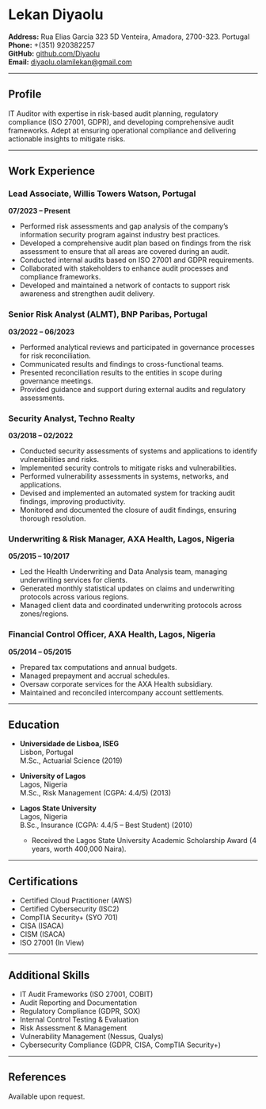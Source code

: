 # Lekan Diyaolu

**Address:** Rua Elias Garcia 323 5D Venteira, Amadora, 2700-323. Portugal  
**Phone:** +(351) 920382257  
**GitHub:** [github.com/Diyaolu](https://github.com/Diyaolu)  
**Email:** diyaolu.olamilekan@gmail.com  

---

## Profile

IT Auditor with expertise in risk-based audit planning, regulatory compliance (ISO 27001, GDPR), and developing comprehensive audit frameworks. Adept at ensuring operational compliance and delivering actionable insights to mitigate risks.

---

## Work Experience

### Lead Associate, Willis Towers Watson, Portugal  
**07/2023 – Present**  
- Performed risk assessments and gap analysis of the company’s information security program against industry best practices.
- Developed a comprehensive audit plan based on findings from the risk assessment to ensure that all areas are covered during an audit.
- Conducted internal audits based on ISO 27001 and GDPR requirements.
- Collaborated with stakeholders to enhance audit processes and compliance frameworks.
- Developed and maintained a network of contacts to support risk awareness and strengthen audit delivery.

### Senior Risk Analyst (ALMT), BNP Paribas, Portugal  
**03/2022 – 06/2023**  
- Performed analytical reviews and participated in governance processes for risk reconciliation.
- Communicated results and findings to cross-functional teams.
- Presented reconciliation results to the entities in scope during governance meetings.
- Provided guidance and support during external audits and regulatory assessments.

### Security Analyst, Techno Realty  
**03/2018 – 02/2022**  
- Conducted security assessments of systems and applications to identify vulnerabilities and risks.
- Implemented security controls to mitigate risks and vulnerabilities.
- Performed vulnerability assessments in systems, networks, and applications.
- Devised and implemented an automated system for tracking audit findings, improving productivity.
- Monitored and documented the closure of audit findings, ensuring thorough resolution.

### Underwriting & Risk Manager, AXA Health, Lagos, Nigeria  
**05/2015 – 10/2017**  
- Led the Health Underwriting and Data Analysis team, managing underwriting services for clients.
- Generated monthly statistical updates on claims and underwriting protocols across various regions.
- Managed client data and coordinated underwriting protocols across zones/regions.

### Financial Control Officer, AXA Health, Lagos, Nigeria  
**05/2014 – 05/2015**  
- Prepared tax computations and annual budgets.
- Managed prepayment and accrual schedules.
- Oversaw corporate services for the AXA Health subsidiary.
- Maintained and reconciled intercompany account settlements.

---

## Education

- **Universidade de Lisboa, ISEG**  
  Lisbon, Portugal  
  M.Sc., Actuarial Science (2019)

- **University of Lagos**  
  Lagos, Nigeria  
  M.Sc., Risk Management (CGPA: 4.4/5) (2013)

- **Lagos State University**  
  Lagos, Nigeria  
  B.Sc., Insurance (CGPA: 4.4/5 – Best Student) (2010)  
  - Received the Lagos State University Academic Scholarship Award (4 years, worth 400,000 Naira).

---

## Certifications

- Certified Cloud Practitioner (AWS)  
- Certified Cybersecurity (ISC2)  
- CompTIA Security+ (SYO 701)  
- CISA (ISACA)  
- CISM (ISACA)  
- ISO 27001 (In View)

---

## Additional Skills

- IT Audit Frameworks (ISO 27001, COBIT)  
- Audit Reporting and Documentation  
- Regulatory Compliance (GDPR, SOX)  
- Internal Control Testing & Evaluation  
- Risk Assessment & Management  
- Vulnerability Management (Nessus, Qualys)  
- Cybersecurity Compliance (GDPR, CISA, CompTIA Security+)

---

## References

Available upon request.

